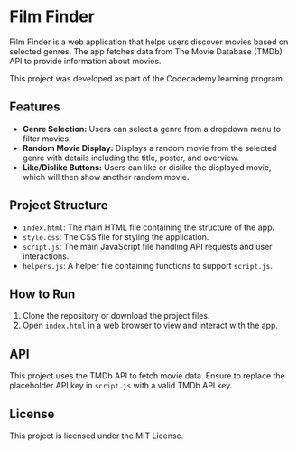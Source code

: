 
# Film Finder

Film Finder is a web application that helps users discover movies based on selected genres. The app fetches data from The Movie Database (TMDb) API to provide information about movies.

This project was developed as part of the Codecademy learning program.

## Features

- **Genre Selection:** Users can select a genre from a dropdown menu to filter movies.
- **Random Movie Display:** Displays a random movie from the selected genre with details including the title, poster, and overview.
- **Like/Dislike Buttons:** Users can like or dislike the displayed movie, which will then show another random movie.

## Project Structure

- `index.html`: The main HTML file containing the structure of the app.
- `style.css`: The CSS file for styling the application.
- `script.js`: The main JavaScript file handling API requests and user interactions.
- `helpers.js`: A helper file containing functions to support `script.js`.

## How to Run

1. Clone the repository or download the project files.
2. Open `index.html` in a web browser to view and interact with the app.

## API

This project uses the TMDb API to fetch movie data. Ensure to replace the placeholder API key in `script.js` with a valid TMDb API key.

## License

This project is licensed under the MIT License.
